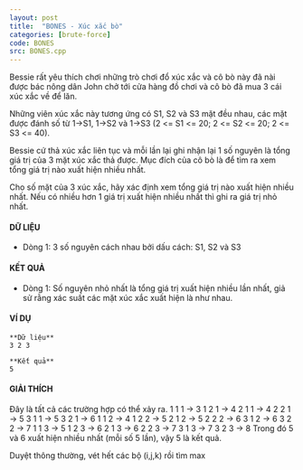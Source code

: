 ```yaml
---
layout: post
title:  "BONES - Xúc xắc bò"
categories: [brute-force]
code: BONES
src: BONES.cpp
---
```



Bessie rất yêu thích chơi những trò chơi đổ xúc xắc và cô bò này đã nài được bác nông dân John chở tới cửa hàng đồ chơi và cô bò đã mua 3 cái xúc xắc về để lăn.

Những viên xúc xắc này tương ứng có S1, S2 và S3 mặt đều nhau, các mặt được đánh số từ 1->S1, 1->S2 và 1->S3 (2 <= S1 <= 20; 2 <= S2 <= 20; 2 <= S3 <= 40).

Bessie cứ thả xúc xắc liên tục và mỗi lần lại ghi nhận lại 1 số nguyên là tổng giá trị của 3 mặt xúc xắc thả được. Mục đích của cô bò là để tìm ra xem tổng giá trị nào xuất hiện nhiều nhất.

Cho số mặt của 3 xúc xắc, hãy xác định xem tổng giá trị nào xuất hiện nhiều nhất. Nếu có nhiều hơn 1 giá trị xuất hiện nhiều nhất thì ghi ra giá trị nhỏ nhất.

#### DỮ LIỆU

*   Dòng 1: 3 số nguyên cách nhau bởi dấu cách: S1, S2 và S3

#### KẾT QUẢ

*   Dòng 1: Số nguyên nhỏ nhất là tổng giá trị xuất hiện nhiều lần nhất, giả sử rằng xác suất các mặt xúc xắc xuất hiện là như nhau.

#### VÍ DỤ

```
**Dữ liệu**
3 2 3

**Kết quả**
5

```

#### GIẢI THÍCH

Đây là tất cả các trường hợp có thể xảy ra. 1 1 1 -> 3 1 2 1 -> 4 2 1 1 -> 4 2 2 1 -> 5 3 1 1 -> 5 3 2 1 -> 6 1 1 2 -> 4 1 2 2 -> 5 2 1 2 -> 5 2 2 2 -> 6 3 1 2 -> 6 3 2 2 -> 7 1 1 3 -> 5 1 2 3 -> 6 2 1 3 -> 6 2 2 3 -> 7 3 1 3 -> 7 3 2 3 -> 8 Trong đó 5 và 6 xuất hiện nhiều nhất (mỗi số 5 lần), vậy 5 là kết quả.

<!--more-->



Duyệt thông thường, vét hết các bộ (i,j,k) rồi tìm max

